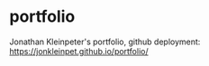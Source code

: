 # portfolio
Jonathan Kleinpeter's portfolio,
github deployment: https://jonkleinpet.github.io/portfolio/
